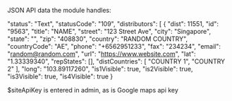 JSON API data the module handles:


"status": "Text",
"statusCode": "109",
"distributors": [
{
"dist": 11551,
"id": "9563",
"title": "NAME",
"street": "123 Street Ave",
"city": "Singapore",
"state": "",
"zip": "408830",
"country": "RANDOM COUNTRY",
"countryCode": "AE",
"phone": "+6562951233",
"fax": "234234",
"email": "random@random.com",
"url": "https://www.website.com",
"lat": "1.33339340",
"repStates": [],
"distCountries": [
"COUNTRY 1", "COUNTRY 2"
],
"long": "103.89117260",
"is1Visible": true,
"is2Visible": true,
"is3Visible": true,
"is4Visible": true
}

$siteApiKey is entered in admin, as is Google maps api key

